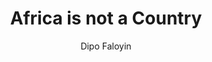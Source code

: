 ---
title: "Africa is not a Country"
author: "Dipo Faloyin"
cover: "https://images-na.ssl-images-amazon.com/images/S/compressed.photo.goodreads.com/books/1656129648i/60165392.jpg"
isbn: "9780393881530"
publisher: "W. W. Norton & Company"
pages: "385"
publishYear: "2022"
read: "2024"
goodreads_id: "11634"
tags:
- smart
- uncomfortable
- educational
---